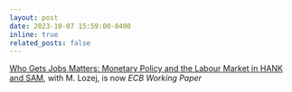 ```yaml
---
layout: post
date: 2023-10-07 15:59:00-0400
inline: true
related_posts: false
---
```


[Who Gets Jobs Matters: Monetary Policy and the Labour Market in HANK and SAM](/assets/pdf/HANK_SAM_June2023.pdf), with M. Lozej, is now _ECB Working Paper_

